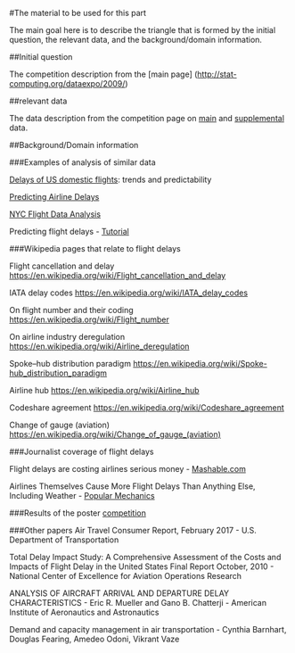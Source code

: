 #The material to be used for this part

The main goal here is to describe the triangle that is formed by the initial question, the relevant data, and the background/domain information.


##Initial question

The competition description from the [main page]
(http://stat-computing.org/dataexpo/2009/)


##relevant data

The data description from the competition page on [main](http://stat-computing.org/dataexpo/2009/the-data.html) and [supplemental](http://stat-computing.org/dataexpo/2009/supplemental-data.html) data.


##Background/Domain information

###Examples of analysis of similar data

[Delays of US domestic flights](https://srcole.github.io/2017/04/02/flight_delay/): trends and predictability

[Predicting Airline Delays](https://jessesw.com/Air-Delays/)

[NYC Flight Data Analysis](http://soutik.github.io/NYC-Flight-Analysis/)

Predicting flight delays - [Tutorial ](https://www.kaggle.com/fabiendaniel/predicting-flight-delays-tutorial)



###Wikipedia pages that relate to flight delays

Flight cancellation and delay
https://en.wikipedia.org/wiki/Flight_cancellation_and_delay

IATA delay codes
https://en.wikipedia.org/wiki/IATA_delay_codes

On flight number and their coding
https://en.wikipedia.org/wiki/Flight_number

On  airline industry deregulation
https://en.wikipedia.org/wiki/Airline_deregulation

Spoke–hub distribution paradigm
https://en.wikipedia.org/wiki/Spoke-hub_distribution_paradigm

Airline hub
https://en.wikipedia.org/wiki/Airline_hub

Codeshare agreement
https://en.wikipedia.org/wiki/Codeshare_agreement

Change of gauge (aviation)	
https://en.wikipedia.org/wiki/Change_of_gauge_(aviation)



###Journalist coverage of flight delays

Flight delays are costing airlines serious money - [Mashable.com](https://mashable.com/2014/12/10/cost-of-delayed-flights/?europe=true)

Airlines Themselves Cause More Flight Delays Than Anything Else, Including Weather - [Popular Mechanics](https://www.popularmechanics.com/flight/a22504/airlines-cause-flight-delays/)


###Results of the poster [competition](http://stat-computing.org/dataexpo/2009/posters/)


###Other papers
Air Travel Consumer Report, February 2017 - U.S. Department of Transportation

Total Delay Impact Study: A Comprehensive Assessment of the Costs and Impacts of Flight Delay in the United States Final Report October, 2010 - National Center of Excellence for Aviation Operations Research

ANALYSIS OF AIRCRAFT ARRIVAL AND DEPARTURE DELAY CHARACTERISTICS - Eric R. Mueller and Gano B. Chatterji - American Institute of Aeronautics and Astronautics

Demand and capacity management in air transportation - Cynthia Barnhart, Douglas Fearing, Amedeo Odoni, Vikrant Vaze

